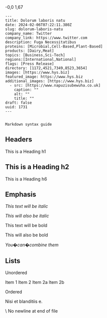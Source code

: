  -0,0 1,67 

    ---
    title: Dolorum laboris natu
    date: 2024-02-06T07:22:11.380Z
    slug: dolorum-laboris-natu
    company_name: Twitter
    company_link: https://www.twitter.com
    description: Fuga Necessitatibus
    proteins: [Microbial,Cell-Based,Plant-Based]
    products: [Dairy,Meat]
    topics: [Business,Sci-Tech]
    regions:[International,National]
    flags: [Press Release]
    directory: [1172,4521,7349,8523,3654]
    images: [https://www.hys.biz]
    featured_image: https://www.hys.biz
    additional_images: [https://www.hys.biz]
      - src: [https://www.napuzisubewuha.co.uk]
        caption: ""
        alt: ""
        title: ""
    draft: false
    uuid: 1731
    ---
    

    Markdown syntax guide


Headers
-------

This is a Heading h1


This is a Heading h2
--------------------

 This is a Heading h6

Emphasis
--------

_This text will be italic_

_This will also be italic_

This text will be bold

This will also be bold

_You�can�combine them_

Lists
-----

 Unordered

   Item 1
   Item 2
   Item 2a
   Item 2b

 Ordered

Nisi et blanditiis e.
    
\ No newline at end of file